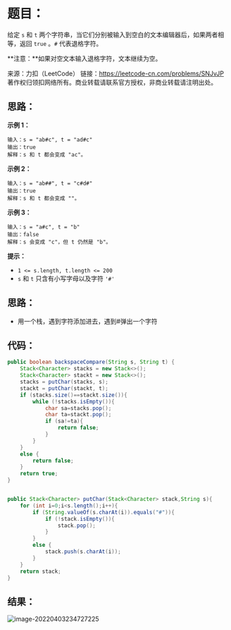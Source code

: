# 题目：

给定 `s` 和 `t` 两个字符串，当它们分别被输入到空白的文本编辑器后，如果两者相等，返回 `true` 。`#` 代表退格字符。

**注意：**如果对空文本输入退格字符，文本继续为空。



来源：力扣（LeetCode） 链接：https://leetcode-cn.com/problems/SNJvJP 著作权归领扣网络所有。商业转载请联系官方授权，非商业转载请注明出处。

<!--more-->

## 思路：

**示例 1：**

```
输入：s = "ab#c", t = "ad#c"
输出：true
解释：s 和 t 都会变成 "ac"。
```

**示例 2：**

```
输入：s = "ab##", t = "c#d#"
输出：true
解释：s 和 t 都会变成 ""。
```

**示例 3：**

```
输入：s = "a#c", t = "b"
输出：false
解释：s 会变成 "c"，但 t 仍然是 "b"。
```

**提示：**

- `1 <= s.length, t.length <= 200`
- `s` 和 `t` 只含有小写字母以及字符 `'#'`

## 思路：

- 用一个栈，遇到字符添加进去，遇到#弹出一个字符

## 代码：

```java
public boolean backspaceCompare(String s, String t) {
    Stack<Character> stacks = new Stack<>();
    Stack<Character> stackt = new Stack<>();
    stacks = putChar(stacks, s);
    stackt = putChar(stackt, t);
    if (stacks.size()==stackt.size()){
        while (!stacks.isEmpty()){
            char sa=stacks.pop();
            char ta=stackt.pop();
            if (sa!=ta){
                return false;
            }
        }
    }
    else {
        return false;
    }
    return true;
}


public Stack<Character> putChar(Stack<Character> stack,String s){
    for (int i=0;i<s.length();i++){
        if (String.valueOf(s.charAt(i)).equals("#")){
            if (!stack.isEmpty()){
                stack.pop();
            }
        }
        else {
            stack.push(s.charAt(i));
        }
    }
    return stack;
}
```

## 结果：

![image-20220403234727225](https://misteryliu.oss-cn-beijing.aliyuncs.com/image/image-20220403234727225.png)